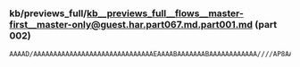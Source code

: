 ### kb/previews_full/kb__previews_full__flows__master-first__master-only@guest.har.part067.md.part001.md (part 002)

```md
AAAAD/AAAAAAAAAAAAAAAAAAAAAAAAAAAAAAEAAAABAAAAAAABAAAAAAAAAAAA////AP8AAAAAAAAAAAAAAAAAAAAAAAA
```

```
